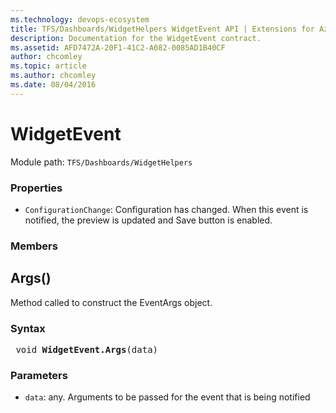```yaml
---
ms.technology: devops-ecosystem
title: TFS/Dashboards/WidgetHelpers WidgetEvent API | Extensions for Azure DevOps Services
description: Documentation for the WidgetEvent contract.
ms.assetid: AFD7472A-20F1-41C2-A082-0085AD1B40CF
author: chcomley
ms.topic: article
ms.author: chcomley
ms.date: 08/04/2016
---
```


# WidgetEvent

Module path: `TFS/Dashboards/WidgetHelpers`

### Properties

* `ConfigurationChange`: Configuration has changed. When this event is notified, the preview is updated and Save button is enabled.

### Members

## Args()

Method called to construct the EventArgs object.

### Syntax

<pre class='syntax'>
 void <b>WidgetEvent.Args</b>(data)
</pre>

### Parameters

* `data`: any. Arguments to be passed for the event that is being notified

